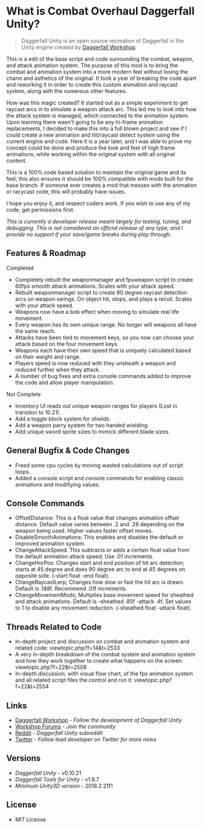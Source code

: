 # What is Combat Overhaul Daggerfall Unity?

> Daggerfall Unity is an open source recreation of Daggerfall in the Unity engine created by [Daggerfall Workshop](http://www.dfworkshop.net).

This is a edit of the base script and code surrounding the combat, weapon, and attack animation system. The purpose of this mod is to bring the combat and animation system into a more modern feel without losing the charm and asthetics of the original. It took a year of breaking the code apart and reworking it in order to create this custom animation and raycast system, along with the numerous other features. 

How was this magic created? It started out as a simple experiment to get raycast arcs in to simulate a weapon attack arc. This led me to look into how the attack system is managed, which connected to the animation system. Upon learning there wasn't going to be any hi-frame animation replacements, I decided to make this into a full blown project and see if I could create a new animation and hit/raycast detect system using the current engine and code. Here it is a year later, and I was able to prove my concept could be done and produce the look and feel of high frame animations, while working within the original system with all original content.

This is a 100% code based solution to maintain the original game and its feel; this also ensures it should be 100% compatible with mods built for the base branch. If someone ever creates a mod that messes with the animation or racycast code, this will probably have issues.

I hope you enjoy it, and respect coders work. If you wish to use any of my code, get permissions first.

*This is currently a developer release meant largely for testing, tuning, and debugging. This is not considered an official release of any type, and I provide no support if your save/game breaks during play through.*

## Features & Roadmap

Completed
+ Completely rebuilt the weaponmanager and fpsweapon script to create 60fps smooth attack animations. Scales with your attack speed.
+ Rebuilt weaponmanager script to create 90 degree raycast detection arcs on weapon swings. On object hit, stops, and plays a recoil. Scales with your attack speed.
+ Weapons now have a bob effect when moving to simulate real life movement.
+ Every weapon has its own unique range. No longer will weapons all have the same reach.
+ Attacks have been tied to movement keys, so you now can choose your attack based on the four movement keys.
+ Weapons each have their own speed that is uniquely calculated based on their weight and range.
+ Players speed is now reduced with they unsheath a weapon and reduced further when they attack.
+ A number of bug fixes and extra console commands added to improve the code and allow player manipulation.

Not Complete
- Inventory UI reads out unique weapon ranges for players (Lost in transiton to 10.21).
- Add a toggle block system for shields.
- Add a weapon parry system for two handed wielding.
- Add unique sword sprite sizes to mimick different blade sizes.

## General Bugfix & Code Changes

+ Freed some cpu cycles by moving wasted calculations out of script loops.
+ Added a console script and console commands for enabling classic animations and modifiying values.

## Console Commands

* OffsetDistance: This is a float value that changes animation offset distance. Default value varies between .2 and .28 depending on the weapon being used. Higher values faster offset moves.
* DisableSmoothAnimations: This enables and disables the default or improved animation system.
* ChangeAttackSpeed: This subtracts or adds a certain float value from the default animation attack speed; Use .01 increments.
* ChangeHorPos: Changes start and end position of hit arc detection; starts at 45 degree and does 90 degree arc to end at 45 degrees on opposite side. (-start float -end float).
* ChangeRaycastLerp; Changes how slow or fast the hit arc is drawn. Default is .188f. Recommend .01f increments.
* ChangeMovementMods; Multiplies base movement speed for sheathed and attack animations. Default is -sheathed .85f -attack .4f. Set values to 1 to disable any movement reduction. (-sheathed float -attack float).

## Threads Related to Code

+ In-depth project and discussion on combat and animation system and related code: viewtopic.php?f=14&t=2533
+ A very in-depth breakdown of the combat system and animation system and how they work together to create what happens on the screen: viewtopic.php?f=22&t=2508
+ In-depth discussion, with visual flow chart, of the fps animation system and all related script files the control and run it: viewtopic.php?f=22&t=2554

## Links

+ [Daggerfall Workshop](http://www.dfworkshop.net/) - *Follow the development of Daggerfall Unity*
+ [Workshop Forums](http://forums.dfworkshop.net/) - *Join the community*
+ [Reddit](https://www.reddit.com/r/daggerfallunity) - *Daggerfall Unity subreddit*
+ [Twitter](https://twitter.com/gav_clayton) - *Follow lead developer on Twitter for more news*

## Versions
+ *Daggerfall Unity* - v0.10.21
+ *Daggerfall Tools for Unity* - v1.8.7
+ *Minimum Unity3D version* - 2018.2.21f1

## License

+ MIT License
